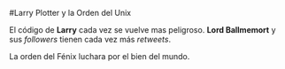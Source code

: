 #Larry Plotter y la Orden del Unix

El código de **Larry** cada vez se vuelve mas peligroso.
**Lord Ballmemort** y sus *followers* tienen cada vez más *retweets*.

La orden del Fénix luchara por el bien del mundo.

